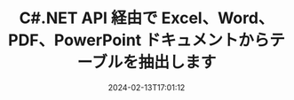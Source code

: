 ---
############################# Static ############################
layout: "auto-gen-parser"
date: 2024-02-13T17:01:12
draft: false
otherformats: 

############################# Head ############################
head_title: "C#.NET API 経由で PDF、DOCX、PPTX、XLSX、EPUB などからテーブルを抽出します"
head_description: "GroupDocs.Parser .NET API を使用すると、プログラマーは PDF、DOC、DOCX、PPT、PPTX、EML、MSG、XLS、XLSX、CSV からテーブルを抽出できます、ODT、RTF、および .NET アプリ内のその他の多くのドキュメント タイプ。"

############################# Header ############################
title: "C#.NET API 経由で Excel、Word、PDF、PowerPoint ドキュメントからテーブルを抽出します"
description: "GroupDocs.Parser .NET API を使用すると、プログラマは PDF、DOC、DOCX、PPT、PPTX、EML、MSG、XLS、XLSX、CSV からテーブルを抽出できます。 、ODT、RTF、および EPUB のドキュメントまたはページ。"
bg_image: "https://cms.admin.containerize.com/templates/aspose/App_Themes/V3/images/bg/header1.png"
bg_overlay: false
button:
    enable: true
    icon: "fas fa-arrow-down"
    label: "無料トライアルをダウンロード"
    link: "https://downloads.groupdocs.com/parser/net"

############################# SubMenu ############################
submenu:
    enable: true

    left:
        img_alt: "GroupDocs.Parser for .NET"
        image: "https://cms.admin.containerize.com/templates/groupdocs/images/product-logos/90x90-noborder/groupdocs-parser-net.png"
        product: "GroupDocs.Parser"
        platform: ".NET"

    middle:
        button:

            # button loop
            - link: "https://apireference.groupdocs.com/parser/net"
              text: "APIリファレンス"

            # button loop
            - link: "https://github.com/groupdocs-parser"
              text: "コード例"

            # button loop
            - link: "https://products.groupdocs.app/parser/family"
              text: "ライブデモ"

            # button loop
            - link: "https://purchase.groupdocs.com/pricing/parser/net"
              text: "価格設定"

    right:
        link_download: "https://downloads.groupdocs.com/parser"
        link_learn: "https://docs.groupdocs.com/parser/net"
        link_buy: "https://purchase.groupdocs.com"

############################# About ############################
about:
    enable: true
    title: ".NET API 経由で XLA ファイルからテーブルを抽出するにはどうすればよいですか?"
    content: |
        テーブルは行と列に配置されたセルの集合です。テーブルは、詳細または複雑なデータを保存および整理して、ユーザーが簡単に読み取ったり表示できるようにする上で非常に重要な役割を果たします。テーブルは、リストの作成、情報の比較、データの整列、情報のグループ化、データの傾向やパターンの強調表示など、さまざまな方法で使用できます。 GroupDocs.Parser for .NET は、ソフトウェア プログラマが、PDF、電子メール、電子ブック、Word (DOC、{ 318})、PowerPoint (PPT、PPTX)、Excel (XLS、XLSX)、メール (EML、MSG) 形式など。 .NET API には、ドキュメントからすべての表を抽出する、特定のページから表を抽出する、表のセル データを取得する、表の行と列の合計数を取得する、行の高さを取得するなど、表を操作するための重要な機能がいくつか含まれています。テーブルなどのデータを印刷します。
        
        

############################# Steps ############################
steps:
    enable: true
    title_left: ".NET の XLA からテーブルを抽出します"
    content_left: |
        [GroupDocs.Parser for .NET](/ja/parser/net/) を使用すると、C# 開発者は、いくつかの簡単な手順を実装することで、XLA ファイルからテーブルを簡単に抽出できます。
        
        * 最初のドキュメントの [Parser](https://reference.groupdocs.com/net/parser/groupdocs.parser/parser) オブジェクトをインスタンス化します。
        * ドキュメントがテーブル抽出をサポートしているかどうかを確認します。
        * [PageTableAreaOptions](https://reference.groupdocs.com/parser/net/groupdocs.parser.options/pagetableareaoptions/) および  をインスタンス化します。 [TemplateTableLayout](https://reference.groupdocs.com/parser/net/groupdocs.parser.templates/templatetablelayout/) テーブルのレイアウトを設定するクラス
        * [GetTables](https://reference.groupdocs.com/parser/net/groupdocs.parser/parser/methods/gettables) メソッドを呼び出し、のコレクションを取得します。[PageTableArea](https://reference.groupdocs.com/parser/net/groupdocs.parser.data/pagetablearea) オブジェクト。

    title_right: "テーブル抽出の詳細"
    content_right: |
        * <a href="https://docs.groupdocs.com/parser/net/extract-tables-from-document/">文書から表を抽出する方法</a>
        * <a href="https://docs.groupdocs.com/parser/net/extract-tables-from-document-page/">ドキュメントページから表を抽出する方法</a>
 
    code: |
     {{% parser/additional-styles %}}
     {{< parser/code-parser title="C# サンプルコードを使用して XLA ファイルからテーブルを抽出する方法">}}

        ```csharp    
        // GroupDocs.Parser API を使用して XLA ファイルからテーブルを抽出する
        // Parserクラスのインスタンスを作成する
        using (Parser parser = new Parser(filePath)) {
            // ドキュメントがテーブル抽出をサポートしているかどうかを確認する
            if (!parser.Features.Tables) {
                Console.WriteLine("ドキュメントはテーブル抽出をサポートしていません。");
                return;
            }
            // テーブルのレイアウトを作成する
            TemplateTableLayout layout = new TemplateTableLayout(
                new double[] { 50, 95, 275, 415, 485, 545 },
                new double[] { 325, 340, 365, 395 });
            // テーブル抽出のオプションを作成する
            PageTableAreaOptions options = new PageTableAreaOptions(layout);
            // ドキュメントから表を抽出します。
            IEnumerable<PageTableArea> tables = parser.GetTables(options);
            // テーブルを反復処理する
            foreach (PageTableArea t in tables) {
                // 行を反復処理する
                for (int row = 0; row < t.RowCount; row++) {
                    // 列を反復処理する
                    for (int column = 0; column < t.ColumnCount; column++) {
                        // 表のセルを取得する
                        PageTableAreaCell cell = t[row, column];
                        if (cell != null) {
                            // 表のセルのテキストを印刷します
                            Console.Write(cell.Text);
                            Console.Write(" | ");
                        }
                    }
                    Console.WriteLine();
                }
                Console.WriteLine();
            }
        }
        ```
     {{< /parser/code-parser >}}

############################# More ############################
more:
    enable: true
    title_left: "システム要求"
    content_left: |
        GroupDocs.Parser for .NET API は、すべての主要なプラットフォームとオペレーティング システムでサポートされています。以下のコードを実行する前に、次の前提条件がシステムにインストールされていることを確認してください。
        
        * オペレーティング システム: Microsoft Windows、Linux、MacOS
        * 開発環境: Microsoft Visual Studio, Xamarin, MonoDevelop
        * フレームワーク
        * GroupDocs.Parser for .NET の最新バージョンを [Nuget](https://www.nuget.org/packages/groupdocs.parser) からダウンロードします

    title_right: "GroupDocs.Parser for .NET を使用する理由"
    content_right: |
        * サポートされているドキュメントからのプレーン テキスト抽出のサポート    
        * ユーザー定義のテンプレートを使用したドキュメントの解析    
        * 構造化テキスト抽出を完全にサポート    
        * キーワードおよび正規表現によるテキスト検索    
        * 書式設定されたテキスト、メタデータ、画像、コンテナ、添付ファイルを抽出します    
        * サポートされている一部のドキュメント形式の目次を抽出します    
        * PDF ドキュメントからのフォーム データを解析する    
        * ドキュメントからハイパーリンクを抽出する   

############################# About Formats ############################
about_formats:
    enable: true

############################# More Formats ############################
more_formats:
    enable: true
    title: "他のドキュメント形式からのテーブルの抽出"
    content: |
        .NET ファイル形式と画像のドキュメント解析とテーブル スキャン API。以下に示すように、いくつかの一般的なファイル形式のデータを抽出します。

############################# Back to top ###############################
back_to_top:
    enable: true
---